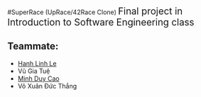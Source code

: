 #SuperRace (UpRace/42Race Clone)
<span style="font-size:1.5em;">Final project in Introduction to Software Engineering class

## Teammate:
* [Hanh Linh Le](https://www.linkedin.com/in/hanh-linh-le-a776271b4/)
* Vũ Gia Tuệ
* [Minh Duy Cao](https://www.linkedin.com/in/minh-duy-cao-9924a91b8/)
* Võ Xuân Đức Thắng